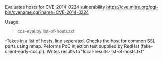 Evaluates hosts for CVE-2014-0224 vulnerability
https://cve.mitre.org/cgi-bin/cvename.cgi?name=CVE-2014-0224

Usage:

>ccs-eval.py list-of-hosts.txt

-Takes in a list of hosts, line seperated. Checks the host for common SSL ports using 
nmap. Peforms PoC injection test supplied by RedHat (fake-client-early-ccs.pl). Writes 
results to "local-results-list-of-hosts.txt"

